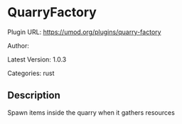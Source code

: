 # QuarryFactory

Plugin URL: https://umod.org/plugins/quarry-factory

Author: 

Latest Version: 1.0.3

Categories: rust

## Description

Spawn items inside the quarry when it gathers resources
